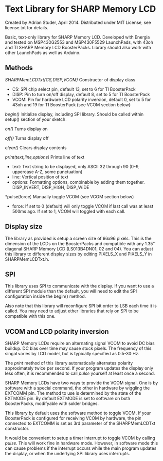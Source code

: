 Text Library for SHARP Memory LCD
=================================

Created by Adrian Studer, April 2014.
Distributed under MIT License, see license.txt for details.

Basic, text-only library for SHARP Memory LCD. Developed with Energia and tested on MSP430G2553 and MSP430F5529 LaunchPads, 
with 43oh and TI SHARP Memory LCD BoosterPacks. Library should also work with other LaunchPads as well as Arduino.

Methods
-------

*SHARPMemLCDTxt(CS,DISP,VCOM)* Constructor of display class
- CS: SPI chip select pin, default 13, set to 6 for TI BoosterPack
- DISP: Pin to turn on/off display, default 8, set to 5 for TI BoosterPack
- VCOM: Pin for hardware LCD polarity inversion, default 0, set to 5 for 43oh and 19 for TI BoosterPack (see VCOM section below)

*begin()* Initialize display, including SPI library. Should be called within setup() section of your sketch.

*on()* Turns display on

*off()* Turns display off

*clear()* Clears display contents

*print(text,line,options)* Prints line of text
- text: Text string to be displayed, only ASCII 32 through 90 (0-9, uppercase A-Z, some punctuation)
- line: Vertical position of text
- options: Formatting options, combinable by adding them together. DISP_INVERT, DISP_HIGH, DISP_WIDE 

*pulse(force) Manually toggle VCOM (see VCOM section below)
- force: If set to 0 (default) will only toggle VCOM if last call was at least 500ms ago. If set to 1, VCOM will toggled with each call.

Display size
------------

The library as provided is setup a screen size of 96x96 pixels. This is the dimension of the LCDs on the BoosterPacks and compatible
with any 1.35" diagonal SHARP Memory LCD (LS013B4DN01, 02 and 04). You can adjust this library to different display sizes by editing
PIXELS_X and PIXELS_Y in SHARPMemLCDTxt.h.

SPI
---

This library uses SPI to communicate with the display. If you want to use a different SPI module than the default, you will need to edit 
the SPI configuration inside the begin() method.

Also note that this library will reconfigure SPI bit order to LSB each time it is called. You may need to adjust other libraries that
rely on SPI to be compatible with this one.


VCOM and LCD polarity inversion
-------------------------------

SHARP Memory LCDs require an alternating signal VCOM to avoid DC bias buildup. DC bias over time may cause stuck pixels.
The frequency of this singal varies by LCD model, but is typically specified as 0.5-30 Hz.

The *print* method of this library automatically alternates polarity approximately twice per second.
If your program updates the display only less often, it is recommended to call *pulse* yourself at least once a second.

SHARP Memory LCDs have two ways to provide the VCOM signal. One is by software with a special command, the other in hardware by
wiggling the EXTCOMM pin. The method to use is determined by the state of the EXTMODE pin. By default EXTMODE is set to software 
on both BoosterPacks, modifyable with solder bridges.

This library by default uses the software method to toggle VCOM. If your BoosterPack is configured for receiving VCOM by hardware,
the pin connected to EXTCOMM is set as 3rd parameter of the SHARPMemLCDTxt constructor. 

It would be convenient to setup a timer interrupt to toggle VCOM by calling *pulse*. This will work fine in hardware mode. However,
in software mode this can cause problems if the interrupt occurs while the main program updates the display, or when the underlying
SPI library uses interrupts.
